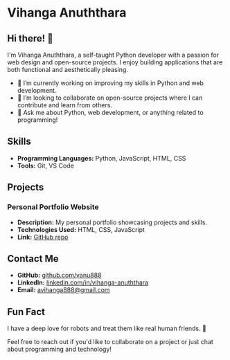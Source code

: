 # Vihanga Anuththara

## Hi there! 👋
I'm Vihanga Anuththara, a self-taught Python developer with a passion for web design and open-source projects. I enjoy building applications that are both functional and aesthetically pleasing.

- 🔭 I’m currently working on improving my skills in Python and web development.
- 🗿 I’m looking to collaborate on open-source projects where I can contribute and learn from others.
- 💬 Ask me about Python, web development, or anything related to programming!

## Skills
- **Programming Languages:** Python, JavaScript, HTML, CSS
- **Tools:** Git, VS Code

## Projects
### Personal Portfolio Website
- **Description:** My personal portfolio showcasing projects and skills.
- **Technologies Used:** HTML, CSS, JavaScript
- **Link:** [GitHub repo](https://vanu888.github.io/VA_Portfolio/)

## Contact Me
- **GitHub:** [github.com/vanu888](https://github.com/vanu888)
- **LinkedIn:** [linkedin.com/in/vihanga-anuththara](https://www.linkedin.com/in/vihanga-anuththara/)
- **Email:** avihanga888@gmail.com

## Fun Fact
I have a deep love for robots and treat them like real human friends. 🤖

Feel free to reach out if you'd like to collaborate on a project or just chat about programming and technology!
<!---
vanu888/vanu888 is a ✨ special ✨ repository because its `README.md` (this file) appears on your GitHub profile.
You can click the Preview link to take a look at your changes.
--->
